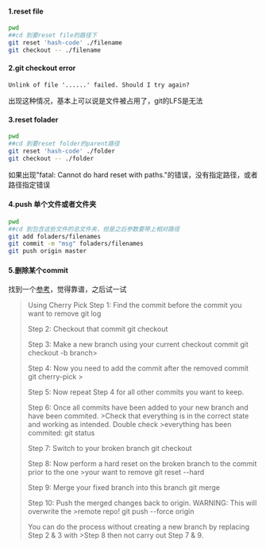 #### 1.reset file
```Bash
pwd
##cd 到要reset file的路径下
git reset 'hash-code' ./filename
git checkout -- ./filename
```
#### 2.git checkout error
```
Unlink of file '......' failed. Should I try again?
```
出现这种情况，基本上可以说是文件被占用了，git的LFS是无法


#### 3.reset folader
```Bash
pwd
##cd 到要reset folder的parent路径
git reset 'hash-code' ./folder
git checkout -- ./folder
```
如果出现"fatal: Cannot do hard reset with paths."的错误，没有指定路径，或者路径指定错误
#### 4.push 单个文件或者文件夹
```Bash
pwd
##cd 到包含这些文件的总文件夹，但是之后参数要带上相对路径
git add foladers/filenames
git commit -m "msg" foladers/filenames
git push origin master
```

#### 5.删除某个commit
找到一个[参考](https://www.clock.co.uk/insight/deleting-a-git-commit)，觉得靠谱，之后试一试
>Using Cherry Pick
>Step 1: Find the commit before the commit you want to remove git log
>
>Step 2: Checkout that commit git checkout <commit hash>
>
>Step 3: Make a new branch using your current checkout commit git checkout -b <new >branch>
>
>Step 4: Now you need to add the commit after the removed commit git cherry-pick ><commit hash>
>
>Step 5: Now repeat Step 4 for all other commits you want to keep.
>
>Step 6: Once all commits have been added to your new branch and have been commited. >Check that everything is in the correct state and working as intended. Double check >everything has been commited: git status
>
>Step 7: Switch to your broken branch git checkout <broken branch>
>
>Step 8: Now perform a hard reset on the broken branch to the commit prior to the one >your want to remove git reset --hard <commit hash>
>
>Step 9: Merge your fixed branch into this branch git merge <branch name>
>
>Step 10: Push the merged changes back to origin. WARNING: This will overwrite the >remote repo! git push --force origin <branch name>
>
>You can do the process without creating a new branch by replacing Step 2 & 3 with >Step 8 then not carry out Step 7 & 9.